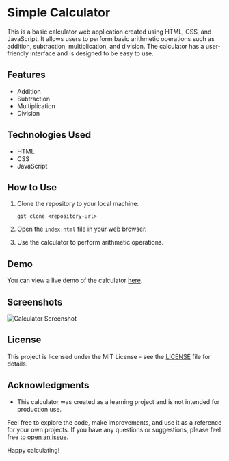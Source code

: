 # Simple Calculator

This is a basic calculator web application created using HTML, CSS, and JavaScript. It allows users to perform basic arithmetic operations such as addition, subtraction, multiplication, and division. The calculator has a user-friendly interface and is designed to be easy to use.

## Features

- Addition
- Subtraction
- Multiplication
- Division

## Technologies Used

- HTML
- CSS
- JavaScript

## How to Use

1. Clone the repository to your local machine:

   ```
   git clone <repository-url>
   ```

2. Open the `index.html` file in your web browser.

3. Use the calculator to perform arithmetic operations.

## Demo

You can view a live demo of the calculator [here](<insert-link-to-demo>).

## Screenshots

![Calculator Screenshot](<insert-screenshot-link>)

## License

This project is licensed under the MIT License - see the [LICENSE](LICENSE) file for details.

## Acknowledgments

- This calculator was created as a learning project and is not intended for production use.

Feel free to explore the code, make improvements, and use it as a reference for your own projects. If you have any questions or suggestions, please feel free to [open an issue](<insert-link-to-issues-page>).

Happy calculating!
